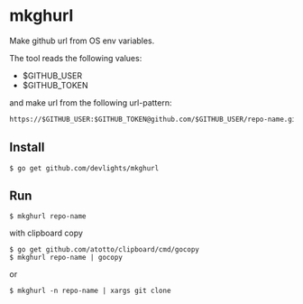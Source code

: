 # mkghurl

Make github url from OS env variables.

The tool reads the following values:

- $GITHUB_USER
- $GITHUB_TOKEN

and make url from the following url-pattern:

```html
https://$GITHUB_USER:$GITHUB_TOKEN@github.com/$GITHUB_USER/repo-name.git
```

## Install

```shell script
$ go get github.com/devlights/mkghurl
```

## Run

```shell script
$ mkghurl repo-name
```

with clipboard copy

```shell script
$ go get github.com/atotto/clipboard/cmd/gocopy
$ mkghurl repo-name | gocopy
```

or

```shell script
$ mkghurl -n repo-name | xargs git clone
```
